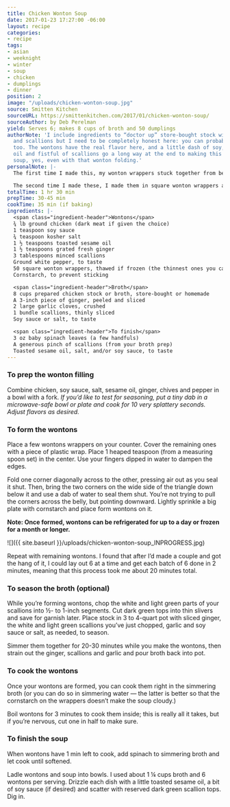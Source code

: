 ```yaml
---
title: Chicken Wonton Soup
date: 2017-01-23 17:27:00 -06:00
layout: recipe
categories:
- recipe
tags:
- asian
- weeknight
- winter
- soup
- chicken
- dumplings
- dinner
position: 2
image: "/uploads/chicken-wonton-soup.jpg"
source: Smitten Kitchen
sourceURL: https://smittenkitchen.com/2017/01/chicken-wonton-soup/
sourceAuthor: by Deb Perelman
yield: Serves 6; makes 8 cups of broth and 50 dumplings
authorNote: 'I include ingredients to “doctor up” store-bought stock with ginger,  garlic
  and scallions but I need to be completely honest here: you can probably skip  it
  too. The wontons have the real flavor here, and a little dash of soy, toasted  sesame
  oil and fistful of scallions go a long way at the end to making this an easy  weeknight
  soup, yes, even with that wonton folding.'
personalNote: |-
  The first time I made this, my wonton wrappers stuck together from being in the freezer too long and were unusable. If that happens again, just make the filling and form into meatballs using a small/medium cookie scoop. Bake meatballs in a 375°F oven for about 20 min and drop into simmering soup for about three minutes. No harm, no foul, although they'll taste a little drier the next day.

  The second time I made these, I made them in square wonton wrappers and it worked out much better. The folding took me longer than Deb specified, but I think the next time will go faster...
totalTime: 1 hr 30 min
prepTime: 30-45 min
cookTime: 35 min (if baking)
ingredients: |-
  <span class="ingredient-header">Wontons</span>
  ¾ lb ground chicken (dark meat if given the choice)
  1 teaspoon soy sauce
  ¾ teaspoon kosher salt
  1 ½ teaspoons toasted sesame oil
  1 ½ teaspoons grated fresh ginger
  3 tablespoons minced scallions
  Ground white pepper, to taste
  50 square wonton wrappers, thawed if frozen (the thinnest ones you can find)
  Cornstarch, to prevent sticking

  <span class="ingredient-header">Broth</span>
  8 cups prepared chicken stock or broth, store-bought or homemade
  A 3-inch piece of ginger, peeled and sliced
  2 large garlic cloves, crushed
  1 bundle scallions, thinly sliced
  Soy sauce or salt, to taste

  <span class="ingredient-header">To finish</span>
  3 oz baby spinach leaves (a few handfuls)
  A generous pinch of scallions (from your broth prep)
  Toasted sesame oil, salt, and/or soy sauce, to taste
---
```


### To prep the wonton filling

Combine chicken, soy sauce, salt, sesame oil, ginger, chives and pepper in a bowl with a fork. _If you’d like to test for seasoning, put a tiny dab in a microwave-safe bowl or plate and cook for 10 very splattery seconds. Adjust flavors as desired._

### To form the wontons

Place a few wontons wrappers on your counter. Cover the remaining ones with a piece of plastic wrap. Place 1 heaped teaspoon (from a measuring spoon set) in the center. Use your fingers dipped in water to dampen the edges.

Fold one corner diagonally across to the other, pressing air out as you seal it shut. Then, bring the two corners on the wide side of the triangle down below it and use a dab of water to seal them shut. You’re not trying to pull the corners across the belly, but pointing downward. Lightly sprinkle a big plate with cornstarch and place form wontons on it.

**Note: Once formed, wontons can be refrigerated for up to a day or frozen for a month or longer.**

![]({{ site.baseurl }}/uploads/chicken-wonton-soup_INPROGRESS.jpg)

Repeat with remaining wontons. I found that after I’d made a couple and got the hang of it, I could lay out 6 at a time and get each batch of 6 done in 2 minutes, meaning that this process took me about 20 minutes total.


### To season the broth (optional)

While you’re forming wontons, chop the white and light green parts of your scallions into ½- to 1-inch segments. Cut dark green tops into thin slivers and save for garnish later. Place stock in 3 to 4-quart pot with sliced ginger, the white and light green scallions you’ve just chopped, garlic and soy sauce or salt, as needed, to season.

Simmer them together for 20-30 minutes while you make the wontons, then strain out the ginger, scallions and garlic and pour broth back into pot.

### To cook the wontons

Once your wontons are formed, you can cook them right in the simmering broth (or you can do so in simmering water — the latter is better so that the cornstarch on the wrappers doesn’t make the soup cloudy.)

Boil wontons for 3 minutes to cook them inside; this is really all it takes, but if you’re nervous, cut one in half to make sure.

### To finish the soup

When wontons have 1 min left to cook, add spinach to simmering broth and let cook until softened.

Ladle wontons and soup into bowls. I used about 1 ¼ cups broth and 6 wontons per serving. Drizzle each dish with a little toasted sesame oil, a bit of soy sauce (if desired) and scatter with reserved dark green scallion tops. Dig in.
